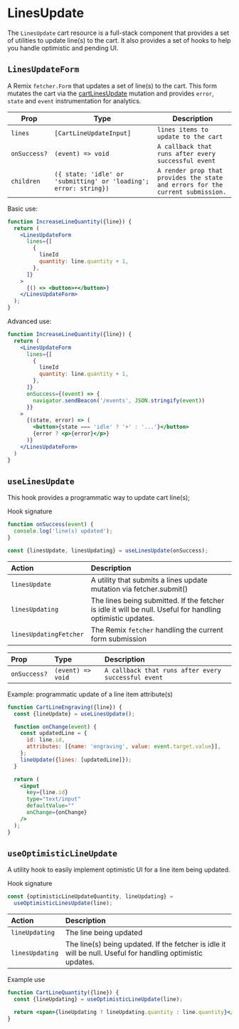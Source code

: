# LinesUpdate

The `LinesUpdate` cart resource is a full-stack component that provides a set of utilities to update line(s) to the cart. It also provides a set of hooks to help you handle optimistic and pending UI.

## `LinesUpdateForm`

A Remix `fetcher.Form` that updates a set of line(s) to the cart. This form mutates the cart via the [cartLinesUpdate](https://shopify.dev/api/storefront/2022-10/mutations/cartLinesUpdate) mutation and provides
`error`, `state` and `event` instrumentation for analytics.

| Prop         | Type                                                             | Description                                                                    |
| ------------ | ---------------------------------------------------------------- | ------------------------------------------------------------------------------ |
| `lines`      | `[CartLineUpdateInput]`                                          | `lines items to update to the cart`                                            |
| `onSuccess?` | `(event) => void`                                                | `A callback that runs after every successful event`                            |
| `children`   | `({ state: 'idle' or 'submitting' or 'loading'; error: string})` | `A render prop that provides the state and errors for the current submission.` |

Basic use:

```jsx
function IncreaseLineQuantity({line}) {
  return (
    <LinesUpdateForm
      lines={[
        {
          lineId
          quantity: line.quantity + 1,
        },
      ]}
    >
      {() => <button>+</button>}
    </LinesUpdateForm>
  );
}
```

Advanced use:

```jsx
function IncreaseLineQuantity({line}) {
  return (
    <LinesUpdateForm
      lines={[
        {
          lineId
          quantity: line.quantity + 1,
        },
      ]}
      onSuccess={(event) => {
        navigator.sendBeacon('/events', JSON.stringify(event))
      }}
    >
      {(state, error) => (
        <button>{state === 'idle' ? '+' : '...'}</button>
        {error ? <p>{error}</p>}
      )}
    </LinesUpdateForm>
  )
}
```

## `useLinesUpdate`

This hook provides a programmatic way to update cart line(s);

Hook signature

```jsx
function onSuccess(event) {
  console.log('line(s) updated');
}

const {linesUpdate, linesUpdating} = useLinesUpdate(onSuccess);
```

| Action                 | Description                                                                                                |
| :--------------------- | :--------------------------------------------------------------------------------------------------------- |
| `linesUpdate`          | A utility that submits a lines update mutation via fetcher.submit()                                        |
| `linesUpdating`        | The lines being submitted. If the fetcher is idle it will be null. Useful for handling optimistic updates. |
| `linesUpdatingFetcher` | The Remix `fetcher` handling the current form submission                                                   |

| Prop         | Type              | Description                                         |
| :----------- | :---------------- | :-------------------------------------------------- |
| `onSuccess?` | `(event) => void` | `A callback that runs after every successful event` |

Example: programmatic update of a line item attribute(s)

```jsx
function CartLineEngraving({line}) {
  const {lineUpdate} = useLinesUpdate();

  function onChange(event) {
    const updatedLine = {
      id: line.id,
      attributes: [{name: 'engraving', value: event.target.value}],
    };
    lineUpdate({lines: [updatedLine]});
  }

  return (
    <input
      key={line.id}
      type="text/input"
      defaultValue=""
      onChange={onChange}
    />
  );
}
```

## `useOptimisticLineUpdate`

A utility hook to easily implement optimistic UI for a line item being updated.

Hook signature

```jsx
const {optimisticLineUpdateQuantity, lineUpdating} =
  useOptimisticLinesUpdate(line);
```

| Action          | Description                                                                                                |
| :-------------- | :--------------------------------------------------------------------------------------------------------- |
| `lineUpdating`  | The line being updated                                                                                     |
| `linesUpdating` | The line(s) being updated. If the fetcher is idle it will be null. Useful for handling optimistic updates. |

Example use

```jsx
function CartLineQuantity({line}) {
  const {lineUpdating} = useOptimisticLineUpdate(line);

  return <span>{lineUpdating ? lineUpdating.quantity : line.quantity}</span>;
}
```
